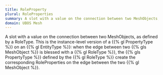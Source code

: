 ```yaml
---
title: RoleProperty
plural: RoleProperties
summary: A slot with a value on the connection between two MeshObjects, as defined by a RoleType
domain: UBOS Mesh
---
```


A slot with a value on the connection between two MeshObjects, as defined by a RoleType.
This is the instance-level version of a {{% gl PropertyType %}} on an
{{% gl EntityType %}}: when the edge between two {{% gls MeshObject %}} is blessed with
a {{% gl RoleType %}}, the {{% gls PropertyType %}} defined by the {{% gl RoleType %}}
create the corresponding RoleProperties on the edge between the two {{% gl MeshObject %}}.
